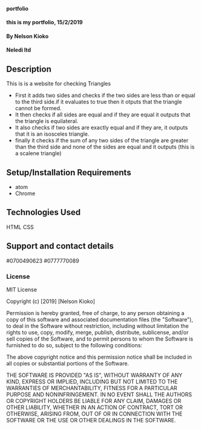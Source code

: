 #### portfolio
#### this is my portfolio, 15/2/2019
#### By Nelson Kioko
#### Neledi ltd
## Description
This is is a website for checking Triangles
* First it adds two sides and checks if the two sides are less than or equal to the third side.if it evaluates to true then it otputs that the triangle cannot be formed.
* It then checks if all sides are equal and if they are equal it outputs that the triangle is equilateral.
* It also checks if two sides are exactly equal and if they are, it outputs that it is an isosceles triangle.
* finally it checks if the sum of any two sides of the triangle are greater than the third side and none of the sides are equal and it outputs (this is a scalene triangle)
## Setup/Installation Requirements
* atom
* Chrome
## Technologies Used
HTML
CSS
## Support and contact details
 #0700490623
 #0777770089

### License
MIT License

Copyright (c) [2019] [Nelson Kioko]

Permission is hereby granted, free of charge, to any person obtaining a copy
of this software and associated documentation files (the "Software"), to deal
in the Software without restriction, including without limitation the rights
to use, copy, modify, merge, publish, distribute, sublicense, and/or sell
copies of the Software, and to permit persons to whom the Software is
furnished to do so, subject to the following conditions:

The above copyright notice and this permission notice shall be included in all
copies or substantial portions of the Software.

THE SOFTWARE IS PROVIDED "AS IS", WITHOUT WARRANTY OF ANY KIND, EXPRESS OR
IMPLIED, INCLUDING BUT NOT LIMITED TO THE WARRANTIES OF MERCHANTABILITY,
FITNESS FOR A PARTICULAR PURPOSE AND NONINFRINGEMENT. IN NO EVENT SHALL THE
AUTHORS OR COPYRIGHT HOLDERS BE LIABLE FOR ANY CLAIM, DAMAGES OR OTHER
LIABILITY, WHETHER IN AN ACTION OF CONTRACT, TORT OR OTHERWISE, ARISING FROM,
OUT OF OR IN CONNECTION WITH THE SOFTWARE OR THE USE OR OTHER DEALINGS IN THE
SOFTWARE.
